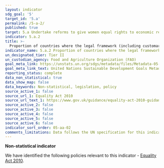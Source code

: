 ```yaml
---
layout: indicator
sdg_goal: '5'
target_id: '5.a'
permalink: /5-a-2/
published: true
target: 5.a Undertake reforms to give women equal rights to economic resources, as well as access to ownership and control over land and other forms of property, financial services, inheritance and natural resources, in accordance with national laws
indicator: 5.a.2
title: >-
  Proportion of countries where the legal framework (including customary law) guarantees women’s equal rights to land ownership and/or control
indicator_name: 5.a.2 Proportion of countries where the legal framework (including customary law) guarantees women’s equal rights to land ownership and/or control
un_designated_tier: Tier II
un_custodian_agency: Food and Agriculture Organization (FAO)
goal_meta_link: https://unstats.un.org/sdgs/metadata/files/Metadata-05-0A-02.pdf
goal_meta_link_text: United Nations Sustainable Development Goals Metadata (PDF 4.0 MB)
reporting_status: complete
data_non_statistical: true
data_show_map: false
data_keywords: Non-statistical, legislation, policy
source_active_1: false
source_url_1: Equality Act 2010
source_url_text_1: https://www.gov.uk/guidance/equality-act-2010-guidance
source_active_2: false
source_active_3: false
source_active_4: false
source_active_5: false
source_active_6: false
indicator_sort_order: 05-aa-02
comments_limitations: Data follows the UN specification for this indicator. This indicator has been identified in collaboration with topic experts.
---
```

**Non-statistical indicator**

We have identified the following policies relevant to this indicator - [Equality Act 2010](https://www.gov.uk/guidance/equality-act-2010-guidance).